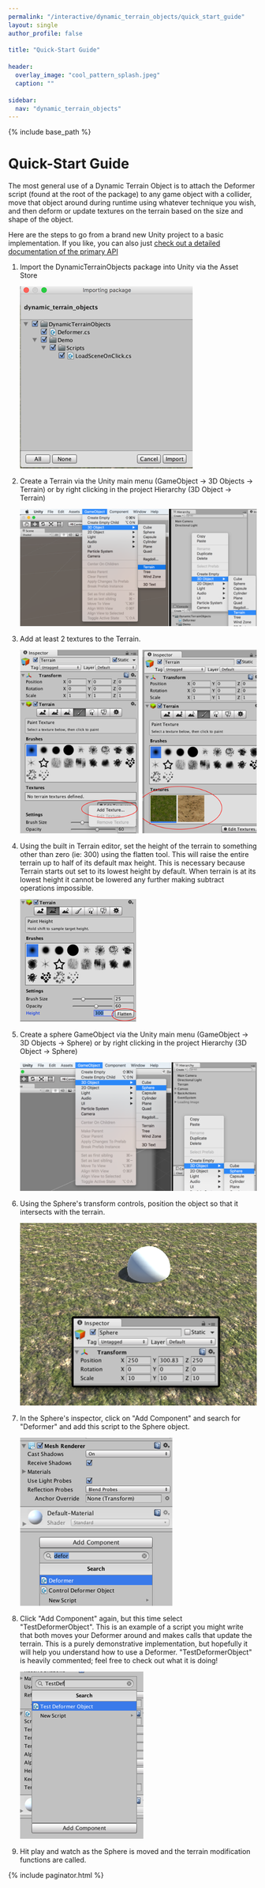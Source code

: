 ```yaml
---
permalink: "/interactive/dynamic_terrain_objects/quick_start_guide"
layout: single
author_profile: false

title: "Quick-Start Guide"

header:
  overlay_image: "cool_pattern_splash.jpeg"
  caption: ""

sidebar:
  nav: "dynamic_terrain_objects"
---
```


{% include base_path %}

# Quick-Start Guide

The most general use of a Dynamic Terrain Object is to attach the Deformer script (found at the root of the package) to any game object with a collider, move that object around during runtime using whatever technique you wish, and then deform or update textures on the terrain based on the size and shape of the object. 

Here are the steps to go from a brand new Unity project to a basic implementation. If you like, you can also just [check out a detailed documentation of the primary API](/interactive/dynamic_terrain_objects/deformer)

1.  Import the DynamicTerrainObjects package into Unity via the Asset Store
    
    ![Import Package](/images/dynamic_terrain_objects/quick_start/01_import_package.png)

2.  Create a Terrain via the Unity main menu (GameObject -> 3D Objects -> Terrain) or by right clicking in the project Hierarchy (3D Object -> Terrain)

    ![Create Terrain](/images/dynamic_terrain_objects/quick_start/02_create_terrain.png)

3.  Add at least 2 textures to the Terrain.

    ![Add Textures to Terrain](/images/dynamic_terrain_objects/quick_start/03_terrain_texture.png)

4.  Using the built in Terrain editor, set the height of the terrain to something other than zero (ie: 300) using the flatten tool. This will raise the entire terrain up to half of its default max height. This is necessary because Terrain starts out set to its lowest height by default. When terrain is at its lowest height it cannot be lowered any further making subtract operations impossible.

    ![Flatten Terrain](/images/dynamic_terrain_objects/quick_start/04_flatten_terrain.png)

5.  Create a sphere GameObject via the Unity main menu (GameObject -> 3D Objects -> Sphere) or by right clicking in the project Hierarchy (3D Object -> Sphere)

    ![Create Sphere](/images/dynamic_terrain_objects/quick_start/05_create_sphere.png)

6.  Using the Sphere's transform controls, position the object so that it intersects with the terrain.

    ![Position Sphere](/images/dynamic_terrain_objects/quick_start/06_position_sphere.png)

7.  In the Sphere's inspector, click on "Add Component" and search for "Deformer" and add this script to the Sphere object.

    ![Add Deformer Script](/images/dynamic_terrain_objects/quick_start/07_add_deformer.png)

8.  Click "Add Component" again, but this time select "TestDeformerObject". This is an example of a script you might write that both moves your Deformer around and makes calls that update the terrain. This is a purely demonstrative implementation, but hopefully it will help you understand how to use a Deformer. "TestDeformerObject" is heavily commented; feel free to check out what it is doing!

    ![Add Test Deformer Script](/images/dynamic_terrain_objects/quick_start/08_add_test_deformer.png)

9.  Hit play and watch as the Sphere is moved and the terrain modification functions are called.

{% include paginator.html %}
